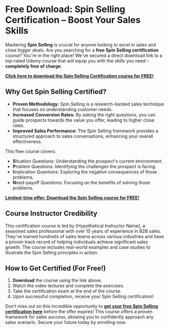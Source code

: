 # Free Download: Spin Selling Certification – Boost Your Sales Skills

Mastering **Spin Selling** is crucial for anyone looking to excel in sales and close bigger deals. Are you searching for a **free Spin Selling certification** course? You're in the right place! We've secured a direct download link to a top-rated Udemy course that will equip you with the skills you need – **completely free of charge**.

[**Click here to download the Spin Selling Certification course for FREE!**](https://udemywork.com/spin-selling-certification)

## Why Get Spin Selling Certified?

*   **Proven Methodology:** Spin Selling is a research-backed sales technique that focuses on understanding customer needs.
*   **Increased Conversion Rates:** By asking the right questions, you can guide prospects towards the value you offer, leading to higher close rates.
*   **Improved Sales Performance:** The Spin Selling framework provides a structured approach to sales conversations, enhancing your overall effectiveness.

This free course covers:

*   **S**ituation Questions: Understanding the prospect's current environment.
*   **P**roblem Questions: Identifying the challenges the prospect is facing.
*   **I**mplication Questions: Exploring the negative consequences of those problems.
*   **N**eed-payoff Questions: Focusing on the benefits of solving those problems.

[**Limited-time offer: Download the Spin Selling course for FREE!**](https://udemywork.com/spin-selling-certification)

## Course Instructor Credibility

This certification course is led by [Hypothetical Instructor Name], a seasoned sales professional with over 15 years of experience in B2B sales. They've trained hundreds of sales teams across various industries and have a proven track record of helping individuals achieve significant sales growth. The course includes real-world examples and case studies to illustrate the Spin Selling principles in action.

## How to Get Certified (For Free!)

1.  **Download** the course using the link above.
2.  Watch the video lectures and complete the exercises.
3.  Take the certification exam at the end of the course.
4.  Upon successful completion, receive your Spin Selling certification!

Don’t miss out on this incredible opportunity to **[get your free Spin Selling certification here](https://udemywork.com/spin-selling-certification)** before the offer expires! This course offers a proven framework for sales success, allowing you to confidently approach any sales scenario. Secure your future today by enrolling now.
